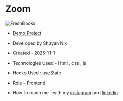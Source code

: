 # Zoom

![FreshBooks](https://github.com/user-attachments/assets/605faefb-0af1-41ea-9005-4b89ad89409b)

- [Demo Project](https://shayanmnik.github.io/FreshBooks/)

- Developed by Shayan Nik

- Created - 2025-11-1

- Technologies Used - Html , css , js

- Hooks Used : useState 

- Role - Frontend

- How to reach me : with my [instagram](https://www.instagram.com/shayan.nik_web?igsh=eGFqZ295d3B0MzJ6) and [linkedin](https://www.linkedin.com/in/shayan-nik-533594321?utm_source=share&utm_campaign=share_via&utm_content=profile&utm_medium=ios_app)
